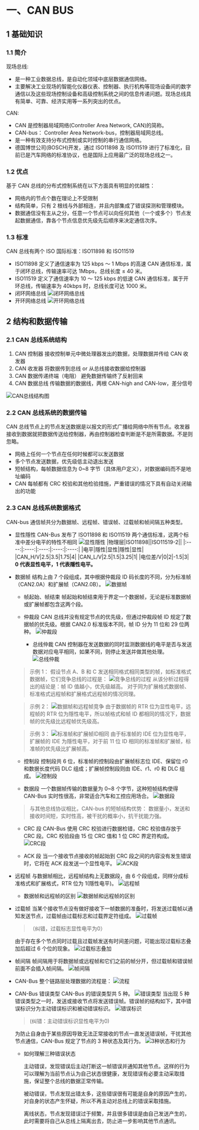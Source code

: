 # 一、CAN BUS

## 1 基础知识

### 1.1 简介

现场总线:

- 是一种工业数据总线，是自动化领域中底层数据通信网络。
- 主要解决工业现场的智能化仪器仪表、控制器、执行机构等现场设备间的数字通信以及这些现场控制设备和高级控制系统之间的信息传递问题。现场总线具有简单、可靠、经济实用等一系列突出的优点。

CAN:

- CAN 是控制器局域网络(Controller Area Network, CAN)的简称。
- CAN-bus： Controller Area Network-bus，控制器局域网总线。
- 是一种有效支持分布式控制或实时控制的串行通信网络。
- 德国博世公司(BOSCH)开发，通过 ISO11898 及 ISO11519 进行了标准化，目前已是汽车网络的标准协议，也是国际上应用最广泛的现场总线之一。

### 1.2 优点

基于 CAN 总线的分布式控制系统在以下方面具有明显的优越性：

- 网络内的节点个数在理论上不受限制
- 结构简单，只有 2 根线与外部相连，并且内部集成了错误探测和管理模块。
- 数据通信没有主从之分，任意一个节点可以向任何其他（一个或多个）节点发起数据通信，靠各个节点信息优先级先后顺序来决定通信次序。

### 1.3 标准

CAN 总线有两个 ISO 国际标准：ISO11898 和 ISO11519

- ISO11898 定义了通信速率为 125 kbps ～ 1 Mbps 的高速 CAN 通信标准，属于闭环总线，传输速率可达 1Mbps，总线长度 ≤ 40 米。
- ISO11519 定义了通信速率为 10 ～ 125 kbps 的低速 CAN 通信标准，属于开环总线，传输速率为 40kbps 时，总线长度可达 1000 米。
- 闭环网络总线
  ![闭环网络总线](pic/闭环网络总线.png)
- 开环网络总线
  ![开环网络总线](pic/开环网络总线.png)

## 2 结构和数据传输

### 2.1 CAN 总线系统结构

1. CAN 控制器
   接收控制单元中微处理器发出的数据，处理数据并传给 CAN 收发器
2. CAN 收发器
   将数据传到总线 or 从总线接收数据给控制器
3. CAN 数据传递终端（电阻）
   避免数据传输终了反射回来
4. CAN 数据总线
   传输数据的数据线，两根 CAN-high and CAN-low，差分信号

![CAN总线结构图](pic/CAN总线结构图.png)

### 2.2 CAN 总线系统的数据传输

CAN 总线节点上的节点发送数据是以报文的形式广播给网络中所有节点。收发器接收到数据就把数据传送给控制器，再由控制器检查判断是不是所需数据。不是则忽略。

- 网络上任何一个节点在任何时候都可以发送数据
- 多个节点发送数据，优先级低主动退出发送
- 短帧结构，每帧数据信息为 0~8 字节（具体用户定义），对数据编码而不是地址编码
- CAN 每帧都有 CRC 校验和其他检验措施，严重错误的情况下具有自动关闭输出的功能

### 2.3 CAN 总线系统数据格式

CAN-bus 通信帧共分为数据帧、远程帧、错误帧、过载帧和帧间隔五种类型。

- 显性隱性
  CAN-Bus 发布了 ISO11898 和 ISO11519 两个通信标准，这两个标准中差分电平的特性不相同
  ![显性隱性](pic/显性隱性.png)
  |物理层|ISO11898||ISO11519-2||
  |:----:|:----:|:----:|:----:|:----:|
  |电平|隱性|显性|隱性|显性|
  |CAN_H/V|2.5|3.5|1.75|4|
  |CAN_L/V|2.5|1.5|3.25|1|
  |电位差/V|0|2|-1.5|3|
  **0 代表显性电平，1 代表隱性电平。**

- 数据帧
  结构上由 7 个段组成，其中根据仲裁段 ID 码长度的不同，分为标准帧（CAN2.0A）和扩展帧（CAN2.0B）。
  ![数据帧](pic/数据帧.png)

  - 帧起始、帧结束
    帧起始和帧结束用于界定一个数据帧，无论是标准数据帧或扩展帧都包含这两个段。

  - 仲裁段
    CAN 总线并没有规定节点的优先级，但通过仲裁段帧 ID 规定了数据帧的优先级。根据 CAN2.0 标准版本不同，帧 ID 分为 11 位和 29 位两种。
    ![仲裁段](pic/仲裁段.png)

    - 总线仲裁
      CAN 控制器在发送数据的同时监测数据线的电平是否与发送数据对应电平相同，如果不同，则停止发送并做其他处理。
      ![总线仲裁](pic/总线仲裁.png)

  > 示例 1：
  > 假设节点 A、B 和 C 发送相同格式相同类型的帧，如标准格式数据帧，它们竞争总线的过程是：
  > ![竞争总线的过程](pic/竞争总线的过程.png)
  > 从该分析过程得出的结论是：帧 ID 值越小，优先级越高。
  > 对于同为扩展格式数据帧、标准格式远程帧和扩展格式远程帧的情况同理。

  > 示例 2：
  > ![数据帧和远程帧竞争](pic/数据帧和远程帧竞争.png)
  > 由于数据帧的 RTR 位为显性电平，远程帧的 RTR 位为隱性电平，所以帧格式和帧 ID 都相同的情况下，数据帧的优先级比远程帧优先级高。

  > 示例 3：
  > ![标准帧和扩展帧ID相同](pic/标准帧和扩展帧ID相同.png)
  > 由于标准帧的 IDE 位为显性电平，扩展帧的 IDE 为隱性电平，对于前 11 位 ID 相同的标准帧和扩展帧，标准帧的优先级比扩展帧高。

  - 控制段
    控制段共 6 位，标准帧的控制段由扩展帧标志位 IDE、保留位 r0 和数据长度代码 DLC 组成；扩展帧控制段则由 IDE、r1、r0 和 DLC 组成。
    ![控制段](pic/控制段.png)

  - 数据段
    一个数据帧传输的数据量为 0~8 个字节，这种短帧结构使得 CAN-Bus 实时性很高，非常适合汽车和工控应用场合。
    ![数据段](pic/数据段.png)

  > 与其他总线协议相比，CAN-bus 的短帧结构优势：
  > 数据量小，发送和接收时间短，实时性高，被干扰的概率小，抗干扰能力强。

  - CRC 段
    CAN-Bus 使用 CRC 校验进行数据检错，CRC 校验值存放于 CRC 段。CRC 校验段由 15 位 CRC 值和 1 位 CRC 界定符构成。
    ![CRC段](pic/CRC段.png)

  - ACK 段
    当一个接收节点接收的帧起始到 CRC 段之间的内容没有发生错误时，它将在 ACK 段发送一个显性电平。
    ![ACK段](pic/ACK段.png)

- 远程帧
  与数据帧相比，远程帧结构上无数据段，由 6 个段组成，同样分成标准格式和扩展格式，RTR 位为 1(隱性电平)。
  ![远程帧](pic/远程帧.png)

  - 数据帧和远程帧的区别
    ![数据帧和远程帧的区别](pic/数据帧和远程帧的区别.png)

- 过载帧
  当某个接收节点没有做好接收下一帧数据的准备时，将发送过载帧以通知发送节点，过载帧由过载标志和过载界定符组成。
  ![过载帧](pic/过载帧.png)
  > （纠错，过载标志显性电平为0）
  
  由于存在多个节点同时过载且过载帧发送有时间差问题，可能出现过载标志叠加后超过 6 个位的现象。
  ![过载标志叠加](pic/过载标志叠加.png)

- 帧间隔
  帧间隔用于将数据帧或远程帧和它们之前的帧分开，但过载帧和错误帧前面不会插入帧间隔。
  ![帧间隔](pic/帧间隔.png)

- CAN-Bus 整个链路层处理数据的流程是：
  ![流程](pic/链路层处理数据流程.png)

- CAN-Bus 错误类型
  CAN-Bus 的错误类型共 5 种。
  ![错误类型](pic/错误类型.png)
  当出现 5 种错误类型之一时，发送或接收节点将发送错误帧。错误帧的结构如下，其中错误标识分为主动错误标识和被动错误标识。
  ![错误标识](pic/错误标识.png)
  > (纠错：主动错误标识显性电平为0)

  为防止自身由于某些原因导致无法正常接收的节点一直发送错误帧，干扰其他节点通信，CAN-Bus 规定了节点的 3 种状态及其行为。
  ![3种状态和行为](pic/3种状态和行为.png)

  - 如何理解三种错误状态

    主动错误，发现错误后主动打断这一帧错误并通知其他节点。这样的行为可以理解为当前节点认为自己状态很健康，发现错误有必要主动采取措施，保证整个总线的数据正常传输。

    被动错误，节点发现出错太多，这些错误很有可能是自身的原因产生的，对自身的状态产生怀疑，所以不再主动对总线上的错误采取措施。

    离线状态，节点发现错误过于频繁，并且很多错误是由自己发送产生的，此时需要将自己从总线上隔离出去，防止进一步影响其他节点通讯。
